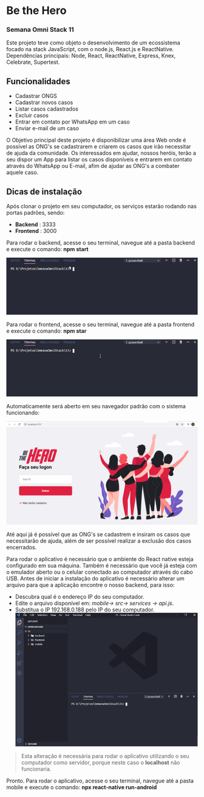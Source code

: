 # Be the Hero
### Semana Omni Stack 11

Este projeto teve como objeto o desenvolvimento de um ecossistema focado na stack JavaScript, com o node.js, React.js e ReactNative.
Dependências principais: Node, React, ReactNative, Express, Knex, Celebrate, Supertest.


## Funcionalidades
* Cadastrar ONGS
* Cadastrar novos casos
* Listar casos cadastrados
* Excluir casos
* Entrar em contato por WhatsApp em um caso
* Enviar e-mail de um caso


O Objetivo principal deste projeto é disponibilizar uma área Web onde é possível as ONG's se cadastrarem e criarem os casos que irão necessitar de ajuda da comunidade. 
Os interessados em ajudar, nossos heróis, terão a seu dispor um App para listar os casos disponíveis e entrarem em contato através do WhatsApp ou E-mail, afim de ajudar as ONG's a combater aquele caso.


## Dicas de instalação
Após clonar o projeto em seu computador, os serviços estarão rodando nas portas padrões, sendo:

* **Backend** : 3333
* **Frontend** : 3000

Para rodar o backend, acesse o seu terminal, navegue até a pasta backend e execute o comando: **npm start**

![Rodar backend](gif_start_backend.gif)

Para rodar o frontend, acesse o seu terminal, navegue até a pasta frontend e execute o comando: **npm star**

![Rodar frontend](gif_start_frontend.gif)

Automaticamente será aberto em seu navegador padrão com o sistema funcionando:

![Sistema funcionando](frontend_img01.png)

Até aqui já é possível que as ONG's se cadastrem e insiram os casos que necessitarão de ajuda, além de ser possível realizar a exclusão dos casos encerrados.


Para rodar o aplicativo é necessário que o ambiente do React native esteja configurado em sua máquina. Também é necessário que você já esteja com o emulador aberto ou o celular conectado ao computador através do cabo USB.
Antes de iniciar a instalação do aplicativo é necessário alterar um arquivo para que a aplicação encontre o nosso backend, para isso:

* Descubra qual é o endereço IP do seu computador.
* Edite o arquivo disponível em: *mobile-> src-> services -> api.js*.
* Substitua o IP 192.168.0.188 pelo IP do seu computador.
![Substituição do IP](mobile_updateIP.gif)

>Esta alteração é necessária para rodar o aplicativo utilizando o seu computador como servidor, porque neste caso o **localhost** não funcionaria.

Pronto.
Para rodar o aplicativo, acesse o seu terminal, navegue até a pasta mobile e execute o comando: **npx react-native run-android**

